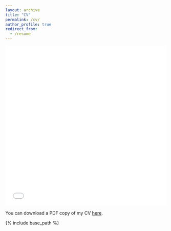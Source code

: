 ```yaml
---
layout: archive
title: "CV"
permalink: /cv/
author_profile: true
redirect_from:
  - /resume
---
```

<iframe src="/files/Stenstrom_CV_Jan22.pdf" width="100%" height="500" frameborder="no" border="0" marginwidth="0" marginheight="0"></iframe>

You can download a PDF copy of my CV [here](/files/Stenstrom_CV_Jan22.pdf).

{% include base_path %}


  
